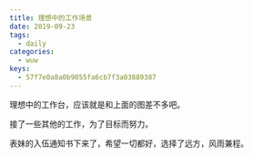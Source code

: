```yaml
---
title: 理想中的工作场景
date: 2019-09-23
tags:
  - daily
categories:
  - wuw
keys:
  - 57f7e0a8a0b9055fa6cb7f3a03889387
---
```


理想中的工作台，应该就是和上面的图差不多吧。

接了一些其他的工作，为了目标而努力。

表妹的入伍通知书下来了，希望一切都好，选择了远方，风雨兼程。
